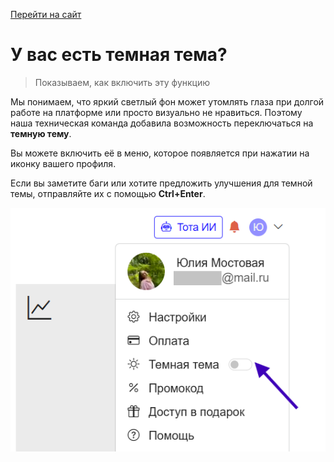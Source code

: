 [Перейти на сайт](https://ru.hexlet.io)

# У вас есть темная тема?

> Показываем, как включить эту функцию

Мы понимаем, что яркий светлый фон может утомлять глаза при долгой работе на платформе или просто визуально не нравиться. Поэтому наша техническая 
команда добавила возможность переключаться на **темную тему**.

Вы можете включить её в меню, которое появляется при нажатии на иконку вашего профиля.

Если вы заметите баги или хотите предложить улучшения для темной темы, отправляйте их с помощью **Ctrl+Enter**.

![](./assets/dark-theme.png)
